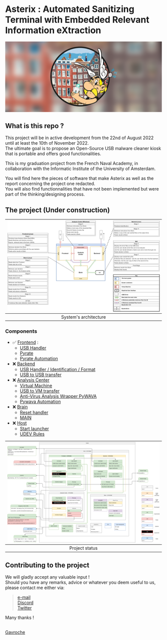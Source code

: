 # Asterix : Automated Sanitizing Terminal with Embedded Relevant Information eXtraction

![Asterix](Images/banner.png)

## What is this repo ?

This project will be in active development from the 22nd of August 2022 until at least the 10th of November 2022.  
The ultimate goal is to propose an Open-Source USB malware cleaner kiosk that is portable and offers good functionalities.

This is my graduation project from the French Naval Academy, in collaboration with the Informatic Institute of the University of Amsterdam.

You will find here the pieces of software that make Asterix as well as the report concerning the project one redacted.  
You will also find functionnalities that have not been implemented but were part of the thinking/designing process.

## The project (Under construction)

| ![](Images/arch_and_op.png) |
| :-: |
| System's architecture |

### Components

- ✅ [Frontend](Frontend) :
    - [USB Handler](Frontend/USBHandler)
    - [Pyrate](https://github.com/G4vr0ch3/PyRATE)
    - [Pyrate Automation](Frontend/PyrateAutomation/)
- ❌ [Backend](Backend)
    - [USB Handler / Identification / Format](Backend/USBHandler)
    - [USB to USB transfer](#)
- ❌ [Analysis Center](AC-Center)
    - [Virtual Machine](#)
    - [USB to VM transfer](#)
    - [Anti-Virus Analysis Wrapper PyWAVA](https://github.com/G4vr0ch3/PyWAVA)
    - [Pywava Automation](AC-Center/PywavaAutomation/)
- ❌ [Brain](Brain)
    - [Reset handler](#)
    - [MAIN](#)
- ❌ [Host](Host)
    - [Start launcher](#)
    - [UDEV Rules](#)

| ![](Images/status.png) |
| :-: |
| Project status |

## Contributing to the project

We will gladly accept any valuable input !  
Should you have any remarks, advice or whatever you deem useful to us, please contact me either via:

> [e-mail](mailto:gavrochebackups@gmail.com)  
> [Discord](https://discordapp.com/users/Gavroche#2871)  
> [Twitter](https://twitter.com/Gvrch3)

Many thanks !

##

[Gavroche](https://github.com/G4vr0ch3)
